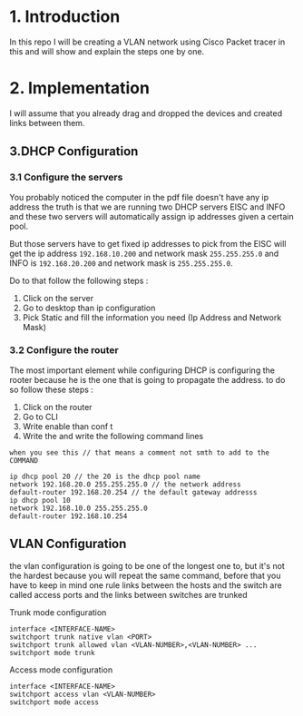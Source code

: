 # 1. Introduction
In this repo I will be creating a VLAN network using Cisco Packet tracer in this and will show and explain
the steps one by one.


# 2. Implementation 
I will assume that you already drag and dropped the devices and created links between them.  

## 3.DHCP Configuration
### 3.1 Configure the servers
You probably noticed the computer in the pdf file doesn't have any ip address the truth is that we are running
two DHCP servers EISC and INFO and these two servers will automatically assign ip addresses given a certain pool.

But those servers have to get fixed ip addresses to pick from the EISC will get the ip address `192.168.10.200`
and network mask `255.255.255.0` and INFO is `192.168.20.200` and network mask is `255.255.255.0`.

Do to that follow the following steps : 
1. Click on the server
2. Go to desktop than ip configuration
3. Pick Static and fill the information you need (Ip Address and Network Mask)
### 3.2 Configure the router
The most important element while configuring DHCP is configuring the rooter because he is the one that is going
to propagate the address. to do so follow these steps :
1. Click on the router
2. Go to CLI
3. Write enable than conf t
4. Write the and write the following command lines
```
when you see this // that means a comment not smth to add to the COMMAND 

ip dhcp pool 20 // the 20 is the dhcp pool name 
network 192.168.20.0 255.255.255.0 // the network address 
default-router 192.168.20.254 // the default gateway addresss
ip dhcp pool 10 
network 192.168.10.0 255.255.255.0
default-router 192.168.10.254

```
## VLAN Configuration
the vlan configuration is going to be one of the longest one to, but it's not the hardest because you will repeat 
the same command, before that you have to keep in mind one rule links between the hosts and the switch are called access
ports and the links between switches are trunked

Trunk mode configuration
```
interface <INTERFACE-NAME>
switchport trunk native vlan <PORT>
switchport trunk allowed vlan <VLAN-NUMBER>,<VLAN-NUMBER> ...
switchport mode trunk 
```
Access mode configuration
```
interface <INTERFACE-NAME>    
switchport access vlan <VLAN-NUMBER>
switchport mode access
```


